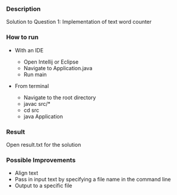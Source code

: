 ### Description ###

Solution to Question 1: Implementation of text word counter


### How to run ###

* With an IDE
	* Open Intellij or Eclipse
	* Navigate to Application.java
	* Run main

* From terminal
	* Navigate to the root directory
	* javac src/*
	* cd src
	* java Application

### Result ###
Open result.txt for the solution


### Possible Improvements ###
* Align text
* Pass in input text by specifying a file name in the command line
* Output to a specific file

